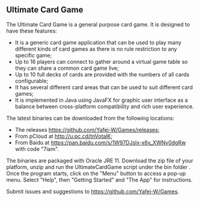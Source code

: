 ## Ultimate Card Game

The Ultimate Card Game is a general purpose card game.  It is designed to have these features:

- It is a generic card game application that can be used to play many different kinds of card games as there is no rule restriction to any specific game;
- Up to 16 players can connect to gather around a virtual game table so they can share a common card game live;
- Up to 10 full decks of cards are provided with the numbers of all cards configurable;
- It has several different card areas that can be used to suit different card games;
- It is implemented in Java using JavaFX for graphic user interface as a balance between cross-platform compatibility and rich user experience.

The latest binaries can be downloaded from the following locations:
- The releases https://github.com/Yafei-W/Games/releases;
- From pCloud at http://u.pc.cd/tnVotalK;
- From Baidu at https://pan.baidu.com/s/1W97DJslx-x6v_XWNy0dgRw with code "7iam".

The binaries are packaged with Oracle JRE 11. Download the zip file of your platform, unzip and run the UltimateCardGame script under the bin folder . Once the program starts, click on the "Menu" button to access a pop-up menu. Select "Help", then "Getting Started" and "The App" for instructions. 

Submit issues and suggestions to https://github.com/Yafei-W/Games.
